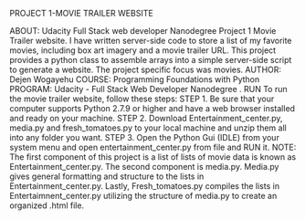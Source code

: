 PROJECT 1-MOVIE TRAILER WEBSITE  
    
ABOUT: Udacity Full Stack web developer Nanodegree Project 1 Movie Trailer website. I have written server-side code to store a list of my favorite movies, including box art imagery and a movie trailer URL. This project provides a python class to assemble arrays into a simple server-side script to generate a website. The project specific focus was movies.
AUTHOR: Dejen Wogayehu
COURSE: Programming Foundations with Python
PROGRAM: Udacity - Full Stack Web Developer Nanodegree
.
RUN
To run the movie trailer website, follow these steps:
STEP 1. Be sure that your computer supports Python 2.7.9 or higher and have a web browser installed and ready on your machine. 
STEP 2. Download Entertainment_center.py, media.py and fresh_tomatoes.py to your local machine and unzip them all into any folder you want.
STEP 3. Open the Python Gui (IDLE) from your system menu and open entertainment_center.py from file and RUN it.
NOTE: The first component of this project is a list of lists of movie data is known as Entertainment_center.py. The second component is media.py. Media.py gives general formatting and structure to the lists in Entertainment_center.py. Lastly, Fresh_tomatoes.py compiles the lists in Entertaimnent_center.py utilizing the structure of media.py to create an organized .html file.


